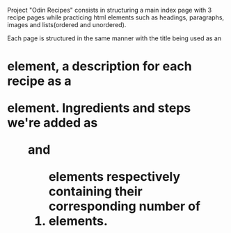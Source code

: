 Project "Odin Recipes" consists in structuring a main index page with 3 recipe pages while practicing html elements such as headings, paragraphs, images and lists(ordered and unordered).

Each page is structured in the same manner with the title being used as an <h1> element, a description for each recipe as a <p> element. Ingredients and steps we're added as <ul> and <ol> elements respectively containing their corresponding number of <li> elements.